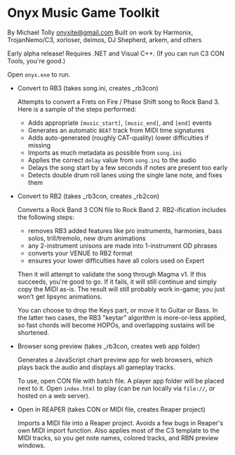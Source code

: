 # Onyx Music Game Toolkit

By Michael Tolly <onyxite@gmail.com>
Built on work by Harmonix, TrojanNemo/C3, xorloser, deimos, DJ Shepherd, arkem, and others

Early alpha release!
Requires .NET and Visual C++. (If you can run C3 CON Tools, you're good.)

Open `onyx.exe` to run.

  * Convert to RB3 (takes song.ini, creates _rb3con)

    Attempts to convert a Frets on Fire / Phase Shift song to Rock Band 3.
    Here is a sample of the steps performed:

      * Adds appropriate `[music_start]`, `[music_end]`, and `[end]` events
      * Generates an automatic `BEAT` track from MIDI time signatures
      * Adds auto-generated (roughly CAT-quality) lower difficulties if missing
      * Imports as much metadata as possible from `song.ini`
      * Applies the correct `delay` value from `song.ini` to the audio
      * Delays the song start by a few seconds if notes are present too early
      * Detects double drum roll lanes using the single lane note, and fixes them

  * Convert to RB2 (takes _rb3con, creates _rb2con)

    Converts a Rock Band 3 CON file to Rock Band 2.
    RB2-ification includes the following steps:

      * removes RB3 added features like pro instruments, harmonies, bass solos,
        trill/tremolo, new drum animations
      * any 2-instrument unisons are made into 1-instrument OD phrases
      * converts your VENUE to RB2 format
      * ensures your lower difficulties have all colors used on Expert

    Then it will attempt to validate the song through Magma v1.
    If this succeeds, you're good to go.
    If it fails, it will still continue and simply copy the MIDI as-is.
    The result will still probably work in-game; you just won't get lipsync animations.

    You can choose to drop the Keys part, or move it to Guitar or Bass.
    In the latter two cases, the RB3 "keytar" algorithm is more-or-less applied,
    so fast chords will become HOPOs, and overlapping sustains will be shortened.

  * Browser song preview (takes _rb3con, creates web app folder)

    Generates a JavaScript chart preview app for web browsers,
    which plays back the audio and displays all gameplay tracks.

    To use, open CON file with batch file. A player app folder will be placed next to it.
    Open `index.html` to play (can be run locally via `file://`, or hosted on a web server).

  * Open in REAPER (takes CON or MIDI file, creates Reaper project)

    Imports a MIDI file into a Reaper project.
    Avoids a few bugs in Reaper's own MIDI import function.
    Also applies most of the C3 template to the MIDI tracks,
    so you get note names, colored tracks, and RBN preview windows.
